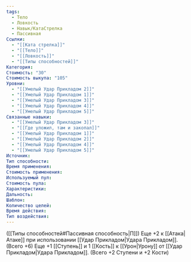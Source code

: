 ```yaml
---
tags:
  - Тело
  - Ловкость
  - Навык/КатаСтрелка
  - Пассивная
Ссылки:
  - "[[Ката стрелка]]"
  - "[[Тело]]"
  - "[[Ловкость]]"
  - "[[Типы способностей]]"
Категория: 
Стоимость: "30"
Стоимость выкупа: "105"
Уровни:
  - "[[Умелый Удар Прикладом 2]]"
  - "[[Умелый Удар Прикладом 1]]"
  - "[[Умелый Удар Прикладом 3]]"
  - "[[Умелый Удар Прикладом 4]]"
  - "[[Умелый Удар Прикладом 5]]"
Связанные навыки:
  - "[[Умелый Удар Прикладом 3]]"
  - "[[Где уложил, там и закопал]]"
  - "[[Умелый Удар Прикладом 1]]"
  - "[[Умелый Удар Прикладом 2]]"
  - "[[Умелый Удар Прикладом 4]]"
  - "[[Умелый Удар Прикладом 5]]"
Источник:
Тип способности:
Время применения:
Стоимость применения:
Используемый пул:
Стоимость пула:
Характеристики:
Дальность:
Шаблон:
Количество целей:
Время действия:
Тип воздействия:
---
```

([[Типы способностей#Пассивная способность|П]]) Еще +2 к [[Атака|Атаке]] при использовании [[Удар Прикладом|Удара Прикладом]]. (Всего +6)
Еще +1 [[Ступень]] и 1 [[Кость]] к [[Урон|Урону]] от [[Удар Прикладом|Удара Прикладом]]. (Всего +2 Ступени и +2 Кости)